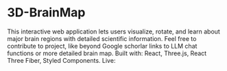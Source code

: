 # 3D-BrainMap
This interactive web application lets users visualize, rotate, and learn about major brain regions with detailed scientific information. Feel free to contribute to project, like beyond Google schorlar links to LLM chat functions or more detailed brain map. Built with: React, Three.js, React Three Fiber, Styled Components. Live: 
